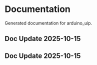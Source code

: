 # Documentation

Generated documentation for arduino_uip.

## Doc Update 2025-10-15

## Doc Update 2025-10-15
